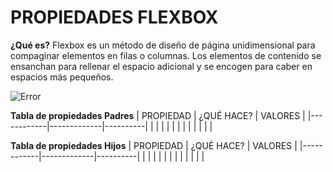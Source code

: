 # **PROPIEDADES FLEXBOX**



**¿Qué es?**
Flexbox es un método de diseño de página unidimensional para compaginar elementos en filas o columnas. Los elementos de contenido se ensanchan para rellenar el espacio adicional y se encogen para caber en espacios más pequeños.

![Error](https://miro.medium.com/max/1318/1*2nFQE8qZgUq0kTyju6Bnvg.png)





**Tabla de propiedades Padres**
| PROPIEDAD  |  ¿QUÉ HACE? | VALORES  |
|------------|-------------|----------|
|            |             |          |
|            |             |          |
|            |             |          |

**Tabla de propiedades Hijos**
| PROPIEDAD  |  ¿QUÉ HACE? | VALORES  |
|------------|-------------|----------|
|            |             |          |
|            |             |          |
|            |             |          |

